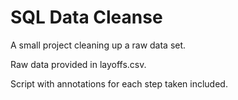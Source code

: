 # SQL Data Cleanse
A small project cleaning up a raw data set.

Raw data provided in layoffs.csv.

Script with annotations for each step taken included.
